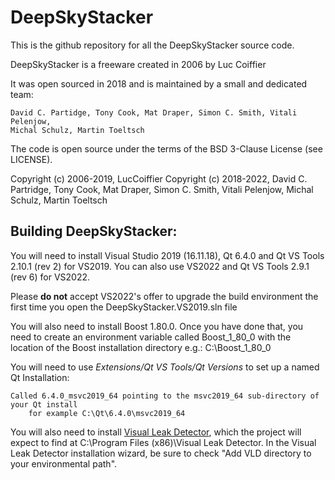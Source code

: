 DeepSkyStacker
==============

This is the github repository for all the DeepSkyStacker source code.

DeepSkyStacker is a freeware created in 2006 by Luc Coiffier

It was open sourced in 2018 and is maintained by a small and dedicated team:

	David C. Partidge, Tony Cook, Mat Draper, Simon C. Smith, Vitali Pelenjow,
	Michal Schulz, Martin Toeltsch

The code is open source under the terms of the BSD 3-Clause License (see LICENSE).

Copyright (c) 2006-2019, LucCoiffier 
Copyright (c) 2018-2022, David C. Partridge, Tony Cook, Mat Draper,
					Simon C. Smith, Vitali Pelenjow, Michal Schulz,
					Martin Toeltsch
					
Building DeepSkyStacker:
------------------------

You will need to install Visual Studio 2019 (16.11.18), Qt 6.4.0 and Qt VS Tools 2.10.1 (rev 2) for
VS2019.   You can also use VS2022 and Qt VS Tools 2.9.1 (rev 6) for VS2022.

Please **do not** accept VS2022's offer to upgrade the build environment the first time you open the
DeepSkyStacker.VS2019.sln file

You will also need to install Boost 1.80.0.  Once you have done that, you need to create an environment
variable called Boost_1_80_0 with the location of the Boost installation directory e.g.:
C:\Boost_1_80_0

You will need to use *Extensions/Qt VS Tools/Qt Versions* to set up a named Qt Installation:

	Called 6.4.0_msvc2019_64 pointing to the msvc2019_64 sub-directory of your Qt install
		for example C:\Qt\6.4.0\msvc2019_64
		
You will also need to install [Visual Leak Detector](https://github.com/oneiric/vld/releases/tag/v2.7.0), which
the project will expect to find at C:\Program Files (x86)\Visual Leak Detector.
In the Visual Leak Detector installation wizard, be sure to check "Add VLD directory to your environmental path".


